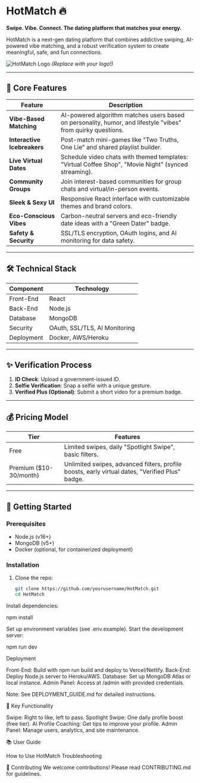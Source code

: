 # HotMatch 🔥

**Swipe. Vibe. Connect. The dating platform that matches your energy.**

HotMatch is a next-gen dating platform that combines addictive swiping, AI-powered vibe matching, and a robust verification system to create meaningful, safe, and fun connections.

![HotMatch Logo](https://via.placeholder.com/150/0000FF/FFFFFF?text=HotMatch) *(Replace with your logo!)*

---

## 🌟 Core Features

| Feature                | Description                                                                 |
|------------------------|-----------------------------------------------------------------------------|
| **Vibe-Based Matching** | AI-powered algorithm matches users based on personality, humor, and lifestyle "vibes" from quirky questions. |
| **Interactive Icebreakers** | Post-match mini-games like "Two Truths, One Lie" and shared playlist builder. |
| **Live Virtual Dates**  | Schedule video chats with themed templates: "Virtual Coffee Shop", "Movie Night" (synced streaming). |
| **Community Groups**    | Join interest-based communities for group chats and virtual/in-person events. |
| **Sleek & Sexy UI**     | Responsive React interface with customizable themes and brand colors.       |
| **Eco-Conscious Vibes** | Carbon-neutral servers and eco-friendly date ideas with a "Green Dater" badge. |
| **Safety & Security**   | SSL/TLS encryption, OAuth logins, and AI monitoring for data safety.        |

---

## 🛠 Technical Stack

| Component      | Technology          |
|----------------|---------------------|
| Front-End      | React               |
| Back-End       | Node.js             |
| Database       | MongoDB             |
| Security       | OAuth, SSL/TLS, AI Monitoring |
| Deployment     | Docker, AWS/Heroku  |

---

## ✨ Verification Process

1. **ID Check**: Upload a government-issued ID.
2. **Selfie Verification**: Snap a selfie with a unique gesture.
3. **Verified Plus (Optional)**: Submit a short video for a premium badge.

---

## 💰 Pricing Model

| Tier       | Features                                                                 |
|------------|--------------------------------------------------------------------------|
| Free       | Limited swipes, daily "Spotlight Swipe", basic filters.                  |
| Premium ($10-30/month) | Unlimited swipes, advanced filters, profile boosts, early virtual dates, "Verified Plus" badge. |

---

## 🚀 Getting Started

### Prerequisites
- Node.js (v16+)
- MongoDB (v5+)
- Docker (optional, for containerized deployment)

### Installation
1. Clone the repo:
   ```bash
   git clone https://github.com/yourusername/HotMatch.git
   cd HotMatch

Install dependencies:

npm install

Set up environment variables (see .env.example).
Start the development server:

npm run dev

Deployment

Front-End: Build with npm run build and deploy to Vercel/Netlify.
Back-End: Deploy Node.js server to Heroku/AWS.
Database: Set up MongoDB Atlas or local instance.
Admin Panel: Access at /admin with provided credentials.


Note: See DEPLOYMENT_GUIDE.md for detailed instructions.


🎯 Key Functionality

Swipe: Right to like, left to pass.
Spotlight Swipe: One daily profile boost (free tier).
AI Profile Coaching: Get tips to improve your profile.
Admin Panel: Manage users, analytics, and site maintenance.


📚 User Guide

How to Use HotMatch
Troubleshooting


🤝 Contributing
We welcome contributions! Please read CONTRIBUTING.md for guidelines.
